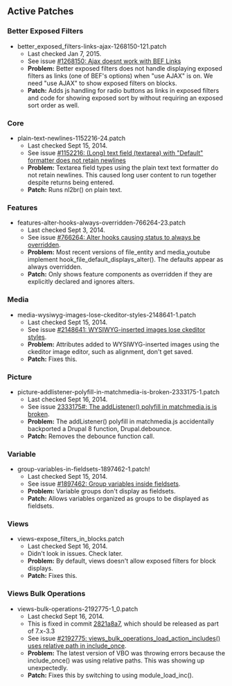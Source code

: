 ## Active Patches

### Better Exposed Filters
- better_exposed_filters-links-ajax-1268150-121.patch
  - Last checked Jan 7, 2015.
  - See issue [#1268150: Ajax doesnt work with BEF Links](https://drupal.org/node/1268150)
  - **Problem:** Better exposed filters does not handle displaying exposed filters as links (one of BEF's options) when "use AJAX" is on. We need "use AJAX" to show exposed filters on blocks.
  - **Patch:** Adds js handling for radio buttons as links in exposed filters and code for showing exposed sort by without requiring an exposed sort order as well.

### Core
- plain-text-newlines-1152216-24.patch
  - Last checked Sept 15, 2014.
  - See issue [#1152216: (Long) text field (textarea) with "Default" formatter does not retain newlines](https://drupal.org/node/1152216)
  - **Problem:** Textarea field types using the plain text text formatter do not retain newlines. This caused long user content to run together despite returns being entered.
  - **Patch:** Runs nl2br() on plain text.

### Features
- features-alter-hooks-always-overridden-766264-23.patch
  - Last checked Sept 3, 2014.
  - See issue [#766264: Alter hooks causing status to always be overridden](https://drupal.org/node/766264).
  - **Problem:** Most recent versions of file_entity and media_youtube implement hook_file_default_displays_alter(). The defaults appear as always overridden.
  - **Patch:** Only shows feature components as overridden if they are explicitly declared and ignores alters.

### Media
- media-wysiwyg-images-lose-ckeditor-styles-2148641-1.patch
  - Last checked Sept 15, 2014.
  - See issue [#2148641: WYSIWYG-inserted images lose ckeditor styles](https://drupal.org/node/2148641).
  - **Problem:** Attributes added to WYSIWYG-inserted images using the ckeditor image editor, such as alignment, don't get saved.
  - **Patch:** Fixes this.

### Picture
- picture-addlistener-polyfill-in-matchmedia-is-broken-2333175-1.patch
  - Last checked Sept 16, 2014.
  - See issue [2333175#: The addListener() polyfill in matchmedia.js is broken](https://www.drupal.org/node/2333175).
  - **Problem:** The addListener() polyfill in matchmedia.js accidentally backported a Drupal 8 function, Drupal.debounce.
  - **Patch:** Removes the debounce function call.

### Variable
- group-variables-in-fieldsets-1897462-1.patch!
  - Last checked Sept 15, 2014.
  - See issue [#1897462: Group variables inside fieldsets](https://drupal.org/node/1897462).
  - **Problem:** Variable groups don't display as fieldsets.
  - **Patch:** Allows variables organized as groups to be displayed as fieldsets.

### Views
- views-expose_filters_in_blocks.patch
  - Last checked Sept 16, 2014.
  - Didn't look in issues. Check later.
  - **Problem:** By default, views doesn't allow exposed filters for block displays.
  - **Patch:** Fixes this.

### Views Bulk Operations
- views-bulk-operations-2192775-1_0.patch
  - Last checkd Sept 16, 2014.
  - This is fixed in commit [2821a8a7](http://drupalcode.org/project/views_bulk_operations.git/commit/2821a8a7419f50d6e4c7a9dd714fbcac3318ed9b), which should be released as part of 7.x-3.3
  - See issue [#2192775: views_bulk_operations_load_action_includes() uses relative path in include_once](https://drupal.org/node/2192775).
  - **Problem:** The latest version of VBO was throwing errors because the include_once() was using relative paths. This was showing up unexpectedly.
  - **Patch:** Fixes this by switching to using module_load_inc().
